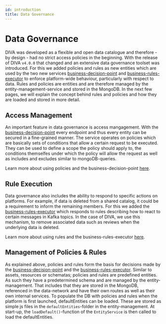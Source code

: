 ```yaml
---
id: introduction
title: Data Governance
---
```


# Data Governance

DIVA was developed as a flexible and open data catalogue and therefore - by design - had no strict access policies in the beginning. With the release of DIVA `v4.0.0` that changed and an extensive data governance toolset was introduced. For this we added policies and rules as new entities which are used by the two new services [business-decision-point](./policies#business-decision-point) and [business-rules-executor](./rules#business-rules-executor) to enforce platform-wide behaviour, particularly with respect to data. Rules and policies are entities and are therefore managed by the entity-management-service and stored in the MongoDB. In the next few pages, we will explain the concept behind rules and policies and how they are loaded and stored in more detail.

## Access Management

An important feature in data governance is access mangagement. With the [business-decision-point](./policies#business-decision-point) every endpoint and thus every entity can be secured in a fine-grained manner. The service operates on policies which are basically sets of conditions that allow a certain request to be executed. They can be used to define a scope the policy should apply to, the conditions themselfes under which the policy will allow the request as well as includes and excludes similar to mongoDB-queries.

Learn more about using policies and the business-decision-point [here](./policies).

## Rule Execution

Data governance also includes the ability to respond to specific actions on platforms. For example, if data is deleted from a shared catalog, it could be a requirement to inform the remaining members. For this we added the [business-rules-executor](./rules#business-rules-executor) which responds to rules describing how to react to certain messages in Kafka topics. In the case of DIVA, we use this mechanism, to remove associated data such as reviews when the underlying data is deleted.

Learn more about using rules and the business-rules-executor [here](./rules).

## Management of Policies & Rules

As explained above, policies and rules form the basis for decisions made by the [business-decision-point](./policies#business-decision-point) and the [business-rules-executor](./rules#business-rules-executor). Similar to assets, resources or schematas; policies and rules are predefined entities. As such they have a predetermined schema and are managed by the entity-management. That includes that they are stored in the MongoDB, referenced in the data-network and have their own routes as well as their own internal services. To populate the DB with policies and rules when the platform is first launched, defaultEntities can be loaded. These are stored as simple js files in the `defaultEntities`-folder in the entity-management. At start-up, the `loadDefault()`-function of the `EntityService` is then called to load the defaultEntities. 